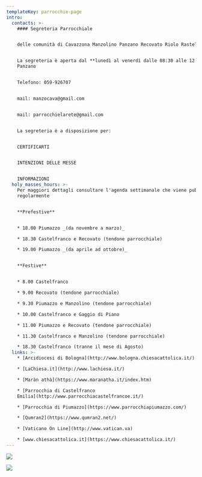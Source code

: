 ```yaml
---
templateKey: parrocchie-page
intro:
  contacts: >-
    #### Segreteria Parrocchiale


    delle comunità di Cavazzona Manzolino Panzano Recovato Riolo Rastellino


    La segreteria è aperta dal **lunedì al venerdì dalle 08:30 alle 12:30** a
    Panzano


    Telefono: 059-926707


    mail: manzocava@gmail.com


    mail: parrocchielarete@gmail.com


    La segreteria è a disposizione per:


    CERTIFICARTI


    INTENZIONI DELLE MESSE


    INFORMAZIONI
  holy_masses_hours: >-
    Per maggiori dettagli consultare l'agenda settimanale che viene pubblicata
    regolarmente


    **Prefestive**


    * 18.00 Piumazzo _(da novembre a marzo)_

    * 18.30 Castelfranco e Recovato (tendone parrocchiale)

    * 19.00 Piumazzo _(da aprile ad ottobre)_


    **Festive**


    * 8.00 Castelfranco

    * 9.00 Recovato (tendone parrocchiale)

    * 9.30 Piumazzo e Manzolino (tendone parrocchiale)

    * 10.00 Castelfranco e Gaggio di Piano 

    * 11.00 Piumazzo e Recovato (tendone parrocchiale)

    * 11.30 Castelfranco e Manzolino (tendone parrocchiale)

    * 18.30 Castelfranco (tranne il mese di Agosto)
  links: >-
    * [Arcidiocesi di Bologna](http://www.bologna.chiesacattolica.it/)

    * [LaChiesa.it](http://www.lachiesa.it/)

    * [Maràn athà](https://www.maranatha.it/index.htm)

    * [Parrocchia di Castelfranco
    Emilia](http://www.parrocchiacastelfrancoe.it/)

    * [Parrocchia di Piumazzo](https://www.parrocchiapiumazzo.com/)

    * [Qumran2](https://www.qumran2.net/)

    * [Vaticano On Line](http://www.vatican.va)

    * [www.chiesacattolica.it](https://www.chiesacattolica.it/)
---
```

![](/img/25-09-2020.png)

![](/img/manzolino.png)

